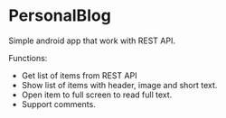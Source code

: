 # PersonalBlog
Simple android app that work with REST API.

Functions:
 * Get list of items from REST API
 * Show list of items with header, image and short text.
 * Open item to full screen to read full text.
 * Support comments.
